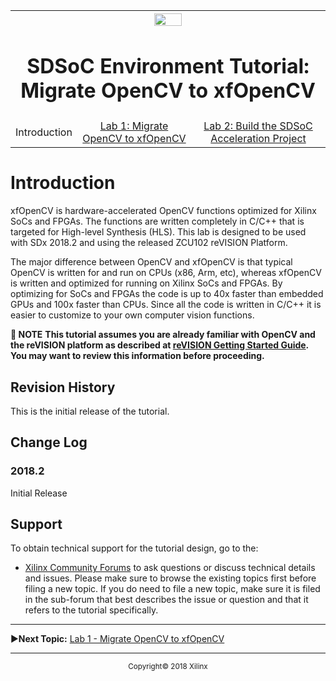 <!-- <div style="page-break-after: always;"></div> -->
<!-- <div style="display: none;" media="print"> -->
<table style="width:100%">
    <tr>
        <th width="100%" colspan="6"><img src="https://www.xilinx.com/content/dam/xilinx/imgs/press/media-kits/corporate/xilinx-logo.png" width="30%"/><h1>SDSoC Environment Tutorial: Migrate OpenCV to xfOpenCV</h2>
        </th>
    </tr>
    <tr>
    <td align="center"><a >Introduction</a></td>
    <td align="center"><a href="lab-1-migrate-opencv-to-xfopencv.md">Lab 1: Migrate OpenCV to xfOpenCV</a></td>
    <td align="center"><a href="lab2-build-sdsoc-acceleration-project.md">Lab 2: Build the SDSoC Acceleration Project</a></td>
    </tr>
</table>
<!-- </div> -->

# Introduction

xfOpenCV is hardware-accelerated OpenCV functions optimized for Xilinx SoCs and FPGAs. The functions are written completely in C/C++ that is targeted for High-level Synthesis (HLS).  This lab is designed to be used with SDx 2018.2 and using the released ZCU102 reVISION Platform.

The major difference between OpenCV and xfOpenCV is that typical OpenCV is written for and run on CPUs (x86, Arm, etc), whereas xfOpenCV is written and optimized for running on Xilinx SoCs and FPGAs. By optimizing for SoCs and FPGAs the code is up to 40x faster than embedded GPUs and 100x faster than CPUs. Since all the code is written in C/C++ it is easier to customize to your own computer vision functions.

**:pushpin: NOTE**
**This tutorial assumes you are already familiar with OpenCV and the reVISION platform as described at [reVISION Getting Started Guide](https://github.com/Xilinx/reVISION-Getting-Started-Guide/blob/master/Docs/software-tools-system-requirements.md). You may want to review this information before proceeding.**

## Revision History
This is the initial release of the tutorial.

## Change Log
### 2018.2
Initial Release

## Support
To obtain technical support for the tutorial design, go to the:

* [Xilinx Community Forums](https://forums.xilinx.com/)  to ask questions or discuss technical details and issues. Please make sure to browse the existing topics first before filing a new topic. If you do need to file a new topic, make sure it is filed in the sub-forum that best describes the issue or question and that it refers to the tutorial specifically.

<hr/>

:arrow_forward:**Next Topic:**  [Lab 1 - Migrate OpenCV to xfOpenCV](lab-1-migrate-opencv-to-xfopencv.md)

<hr/>
<p align="center"><sup>Copyright&copy; 2018 Xilinx</sup></p>
